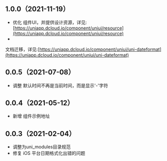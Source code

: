 ## 1.0.0（2021-11-19）

- 优化
  组件UI，并提供设计资源，详见:[https://uniapp.dcloud.io/component/uniui/resource](https://uniapp.dcloud.io/component/uniui/resource)
-
文档迁移，详见:[https://uniapp.dcloud.io/component/uniui/uni-dateformat](https://uniapp.dcloud.io/component/uniui/uni-dateformat)

## 0.0.5（2021-07-08）

- 调整 默认时间不再是当前时间，而是显示'-'字符

## 0.0.4（2021-05-12）

- 新增 组件示例地址

## 0.0.3（2021-02-04）

- 调整为uni_modules目录规范
- 修复 iOS 平台日期格式化出错的问题
